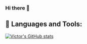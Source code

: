 ### Hi there 👋


## 🧰 Languages and Tools:




[![Victor's GitHub stats](https://github-readme-stats.vercel.app/api?username=victormanuelfrancodev&show_icons=true&theme=tokyonight)](https://github.com/victormanuelfrancodev)
